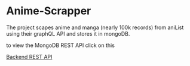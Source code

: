 # Anime-Scrapper

The project scapes anime and manga (nearly 100k records) from aniList using their graphQL API and stores it in mongoDB. 

to view the MongoDB REST API click on this 

[Backend REST API](https://github.com/AnimeTrackerr/BackEnd)
